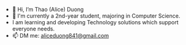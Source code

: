 - 👋 Hi, I’m Thao (Alice) Duong
- 🌱 I'm currently a 2nd-year student, majoring in Computer Science.
-  I am learning and developing Technology solutions which support everyone needs. 
- 📫 DM me: aliceduong841@gmail.com

<!---
liceyoung/liceyoung is a ✨ special ✨ repository because its `README.md` (this file) appears on your GitHub profile.
You can click the Preview link to take a look at your changes.
--->
